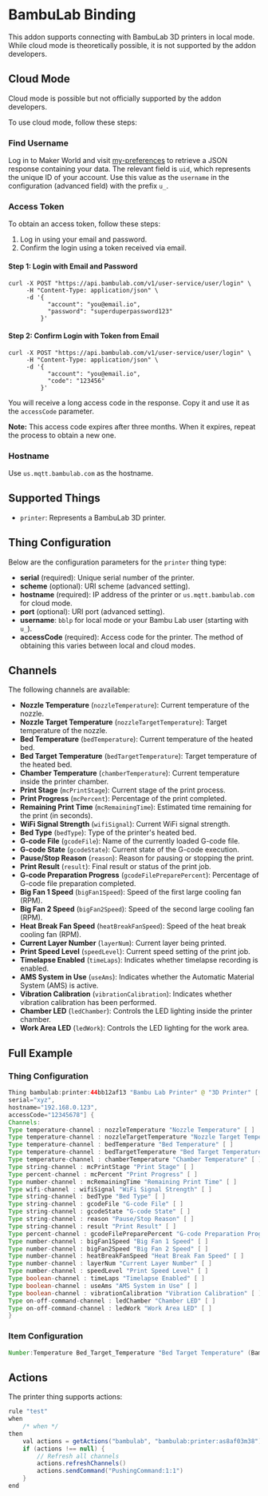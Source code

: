 # BambuLab Binding

This addon supports connecting with BambuLab 3D printers in local mode. While cloud mode is theoretically possible, it is not supported by the addon developers.

## Cloud Mode

Cloud mode is possible but not officially supported by the addon developers.

To use cloud mode, follow these steps:

### Find Username

Log in to Maker World and visit [my-preferences](https://makerworld.com/api/v1/design-user-service/my/preference) to retrieve a JSON response containing your data. The relevant field is `uid`, which represents the unique ID of your account. Use this value as the `username` in the configuration (advanced field) with the prefix `u_`.

### Access Token

To obtain an access token, follow these steps:

1. Log in using your email and password.
2. Confirm the login using a token received via email.

#### Step 1: Login with Email and Password

```shell
curl -X POST "https://api.bambulab.com/v1/user-service/user/login" \
     -H "Content-Type: application/json" \
     -d '{
           "account": "you@email.io",
           "password": "superduperpassword123"
         }'
```

#### Step 2: Confirm Login with Token from Email

```shell
curl -X POST "https://api.bambulab.com/v1/user-service/user/login" \
     -H "Content-Type: application/json" \
     -d '{
           "account": "you@email.io",
           "code": "123456"
         }'
```

You will receive a long access code in the response. Copy it and use it as the `accessCode` parameter.

**Note:** This access code expires after three months. When it expires, repeat the process to obtain a new one.

### Hostname

Use `us.mqtt.bambulab.com` as the hostname.

## Supported Things

- `printer`: Represents a BambuLab 3D printer.

## Thing Configuration

Below are the configuration parameters for the `printer` thing type:

- **serial** (required): Unique serial number of the printer.
- **scheme** (optional): URI scheme (advanced setting).
- **hostname** (required): IP address of the printer or `us.mqtt.bambulab.com` for cloud mode.
- **port** (optional): URI port (advanced setting).
- **username**: `bblp` for local mode or your Bambu Lab user (starting with `u_`).
- **accessCode** (required): Access code for the printer. The method of obtaining this varies between local and cloud modes.

## Channels

The following channels are available:

- **Nozzle Temperature** (`nozzleTemperature`): Current temperature of the nozzle.
- **Nozzle Target Temperature** (`nozzleTargetTemperature`): Target temperature of the nozzle.
- **Bed Temperature** (`bedTemperature`): Current temperature of the heated bed.
- **Bed Target Temperature** (`bedTargetTemperature`): Target temperature of the heated bed.
- **Chamber Temperature** (`chamberTemperature`): Current temperature inside the printer chamber.
- **Print Stage** (`mcPrintStage`): Current stage of the print process.
- **Print Progress** (`mcPercent`): Percentage of the print completed.
- **Remaining Print Time** (`mcRemainingTime`): Estimated time remaining for the print (in seconds).
- **WiFi Signal Strength** (`wifiSignal`): Current WiFi signal strength.
- **Bed Type** (`bedType`): Type of the printer's heated bed.
- **G-code File** (`gcodeFile`): Name of the currently loaded G-code file.
- **G-code State** (`gcodeState`): Current state of the G-code execution.
- **Pause/Stop Reason** (`reason`): Reason for pausing or stopping the print.
- **Print Result** (`result`): Final result or status of the print job.
- **G-code Preparation Progress** (`gcodeFilePreparePercent`): Percentage of G-code file preparation completed.
- **Big Fan 1 Speed** (`bigFan1Speed`): Speed of the first large cooling fan (RPM).
- **Big Fan 2 Speed** (`bigFan2Speed`): Speed of the second large cooling fan (RPM).
- **Heat Break Fan Speed** (`heatBreakFanSpeed`): Speed of the heat break cooling fan (RPM).
- **Current Layer Number** (`layerNum`): Current layer being printed.
- **Print Speed Level** (`speedLevel`): Current speed setting of the print job.
- **Timelapse Enabled** (`timeLaps`): Indicates whether timelapse recording is enabled.
- **AMS System in Use** (`useAms`): Indicates whether the Automatic Material System (AMS) is active.
- **Vibration Calibration** (`vibrationCalibration`): Indicates whether vibration calibration has been performed.
- **Chamber LED** (`ledChamber`): Controls the LED lighting inside the printer chamber.
- **Work Area LED** (`ledWork`): Controls the LED lighting for the work area.

## Full Example

### Thing Configuration

```java
Thing bambulab:printer:44bb12af13 "Bambu Lab Printer" @ "3D Printer" [
serial="xyz",
hostname="192.168.0.123",
accessCode="12345678"] {
Channels:
Type temperature-channel : nozzleTemperature "Nozzle Temperature" [ ]
Type temperature-channel : nozzleTargetTemperature "Nozzle Target Temperature" [ ]
Type temperature-channel : bedTemperature "Bed Temperature" [ ]
Type temperature-channel : bedTargetTemperature "Bed Target Temperature" [ ]
Type temperature-channel : chamberTemperature "Chamber Temperature" [ ]
Type string-channel : mcPrintStage "Print Stage" [ ]
Type percent-channel : mcPercent "Print Progress" [ ]
Type number-channel : mcRemainingTime "Remaining Print Time" [ ]
Type wifi-channel : wifiSignal "WiFi Signal Strength" [ ]
Type string-channel : bedType "Bed Type" [ ]
Type string-channel : gcodeFile "G-code File" [ ]
Type string-channel : gcodeState "G-code State" [ ]
Type string-channel : reason "Pause/Stop Reason" [ ]
Type string-channel : result "Print Result" [ ]
Type percent-channel : gcodeFilePreparePercent "G-code Preparation Progress" [ ]
Type number-channel : bigFan1Speed "Big Fan 1 Speed" [ ]
Type number-channel : bigFan2Speed "Big Fan 2 Speed" [ ]
Type number-channel : heatBreakFanSpeed "Heat Break Fan Speed" [ ]
Type number-channel : layerNum "Current Layer Number" [ ]
Type number-channel : speedLevel "Print Speed Level" [ ]
Type boolean-channel : timeLaps "Timelapse Enabled" [ ]
Type boolean-channel : useAms "AMS System in Use" [ ]
Type boolean-channel : vibrationCalibration "Vibration Calibration" [ ]
Type on-off-command-channel : ledChamber "Chamber LED" [ ]
Type on-off-command-channel : ledWork "Work Area LED" [ ]
}
```

### Item Configuration

```java
Number:Temperature Bed_Target_Temperature "Bed Target Temperature" (Bambu_Lab_Printer) ["Point"] { category="Temperature" }
```

## Actions

The printer thing supports actions:

```java
rule "test"
when
    /* when */
then
    val actions = getActions("bambulab", "bambulab:printer:as8af03m38")
    if (actions !== null) {
        // Refresh all channels
        actions.refreshChannels()
        actions.sendCommand("PushingCommand:1:1")
    }
end
```

